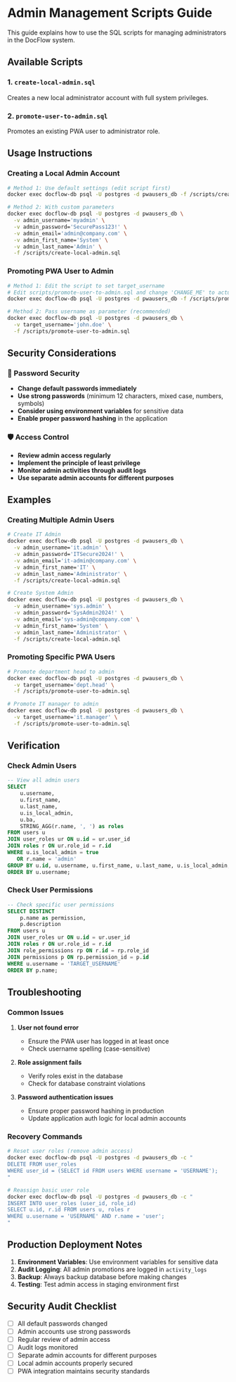 # Admin Management Scripts Guide

This guide explains how to use the SQL scripts for managing administrators in the DocFlow system.

## Available Scripts

### 1. `create-local-admin.sql`
Creates a new local administrator account with full system privileges.

### 2. `promote-user-to-admin.sql`
Promotes an existing PWA user to administrator role.

## Usage Instructions

### Creating a Local Admin Account

```bash
# Method 1: Use default settings (edit script first)
docker exec docflow-db psql -U postgres -d pwausers_db -f /scripts/create-local-admin.sql

# Method 2: With custom parameters
docker exec docflow-db psql -U postgres -d pwausers_db \
  -v admin_username='myadmin' \
  -v admin_password='SecurePass123!' \
  -v admin_email='admin@company.com' \
  -v admin_first_name='System' \
  -v admin_last_name='Admin' \
  -f /scripts/create-local-admin.sql
```

### Promoting PWA User to Admin

```bash
# Method 1: Edit the script to set target_username
# Edit scripts/promote-user-to-admin.sql and change 'CHANGE_ME' to actual username
docker exec docflow-db psql -U postgres -d pwausers_db -f /scripts/promote-user-to-admin.sql

# Method 2: Pass username as parameter (recommended)
docker exec docflow-db psql -U postgres -d pwausers_db \
  -v target_username='john.doe' \
  -f /scripts/promote-user-to-admin.sql
```

## Security Considerations

### 🔐 Password Security
- **Change default passwords immediately**
- **Use strong passwords** (minimum 12 characters, mixed case, numbers, symbols)
- **Consider using environment variables** for sensitive data
- **Enable proper password hashing** in the application

### 🛡️ Access Control
- **Review admin access regularly**
- **Implement the principle of least privilege**
- **Monitor admin activities through audit logs**
- **Use separate admin accounts for different purposes**

## Examples

### Creating Multiple Admin Users

```bash
# Create IT Admin
docker exec docflow-db psql -U postgres -d pwausers_db \
  -v admin_username='it.admin' \
  -v admin_password='ITSecure2024!' \
  -v admin_email='it-admin@company.com' \
  -v admin_first_name='IT' \
  -v admin_last_name='Administrator' \
  -f /scripts/create-local-admin.sql

# Create System Admin
docker exec docflow-db psql -U postgres -d pwausers_db \
  -v admin_username='sys.admin' \
  -v admin_password='SysAdmin2024!' \
  -v admin_email='sys-admin@company.com' \
  -v admin_first_name='System' \
  -v admin_last_name='Administrator' \
  -f /scripts/create-local-admin.sql
```

### Promoting Specific PWA Users

```bash
# Promote department head to admin
docker exec docflow-db psql -U postgres -d pwausers_db \
  -v target_username='dept.head' \
  -f /scripts/promote-user-to-admin.sql

# Promote IT manager to admin
docker exec docflow-db psql -U postgres -d pwausers_db \
  -v target_username='it.manager' \
  -f /scripts/promote-user-to-admin.sql
```

## Verification

### Check Admin Users
```sql
-- View all admin users
SELECT 
    u.username,
    u.first_name,
    u.last_name,
    u.is_local_admin,
    u.ba,
    STRING_AGG(r.name, ', ') as roles
FROM users u
JOIN user_roles ur ON u.id = ur.user_id
JOIN roles r ON ur.role_id = r.id
WHERE u.is_local_admin = true 
   OR r.name = 'admin'
GROUP BY u.id, u.username, u.first_name, u.last_name, u.is_local_admin, u.ba
ORDER BY u.username;
```

### Check User Permissions
```sql
-- Check specific user permissions
SELECT DISTINCT
    p.name as permission,
    p.description
FROM users u
JOIN user_roles ur ON u.id = ur.user_id
JOIN roles r ON ur.role_id = r.id
JOIN role_permissions rp ON r.id = rp.role_id
JOIN permissions p ON rp.permission_id = p.id
WHERE u.username = 'TARGET_USERNAME'
ORDER BY p.name;
```

## Troubleshooting

### Common Issues

1. **User not found error**
   - Ensure the PWA user has logged in at least once
   - Check username spelling (case-sensitive)

2. **Role assignment fails**
   - Verify roles exist in the database
   - Check for database constraint violations

3. **Password authentication issues**
   - Ensure proper password hashing in production
   - Update application auth logic for local admin accounts

### Recovery Commands

```bash
# Reset user roles (remove admin access)
docker exec docflow-db psql -U postgres -d pwausers_db -c "
DELETE FROM user_roles 
WHERE user_id = (SELECT id FROM users WHERE username = 'USERNAME');
"

# Reassign basic user role
docker exec docflow-db psql -U postgres -d pwausers_db -c "
INSERT INTO user_roles (user_id, role_id)
SELECT u.id, r.id FROM users u, roles r
WHERE u.username = 'USERNAME' AND r.name = 'user';
"
```

## Production Deployment Notes

1. **Environment Variables**: Use environment variables for sensitive data
2. **Audit Logging**: All admin promotions are logged in `activity_logs`
3. **Backup**: Always backup database before making changes
4. **Testing**: Test admin access in staging environment first

## Security Audit Checklist

- [ ] All default passwords changed
- [ ] Admin accounts use strong passwords
- [ ] Regular review of admin access
- [ ] Audit logs monitored
- [ ] Separate admin accounts for different purposes
- [ ] Local admin accounts properly secured
- [ ] PWA integration maintains security standards